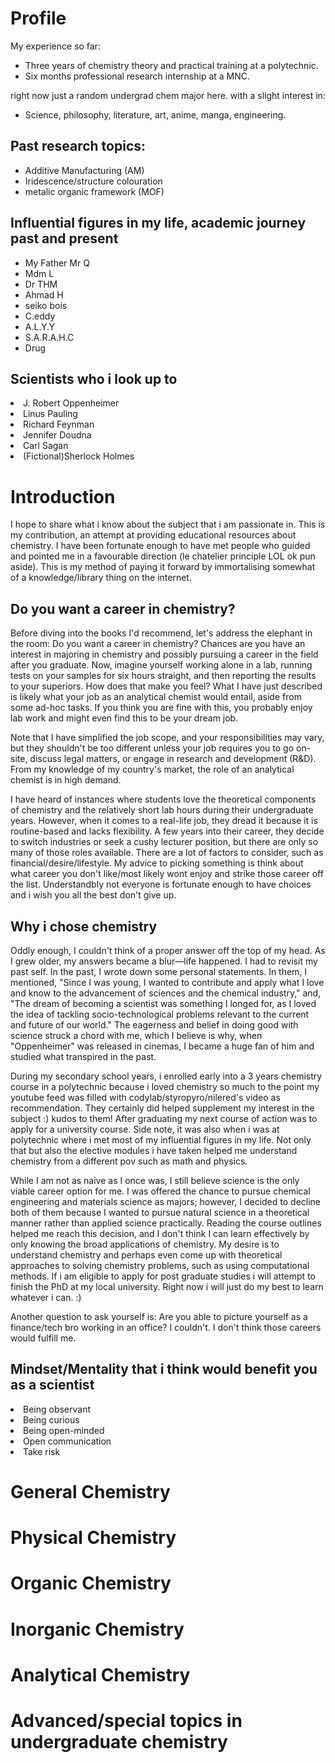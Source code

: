<html>


<h1>
     Profile
</h1>

My experience so far:
<ul>
     <li> Three years of chemistry theory and practical training at a polytechnic. </li>
     <li> Six months professional research internship at a MNC.</li>
</ul>
right now just a random undergrad chem major here. with a slight interest in:
<ul>
    <li> Science, philosophy, literature, art, anime, manga, engineering. </li>
</ul>

<h2>    
    Past research topics:
</h2>
<ul>
    <li>Additive Manufacturing (AM)</li>
    <li>Iridescence/structure colouration</li>
    <li>metalic organic framework (MOF)</li>
</ul>


<h2>
Influential figures in my life, academic journey past and present
</h2>
<ul>
     <li>My Father Mr Q</li>
     <li>Mdm L</li>
    <li>Dr THM</li>
    <li>Ahmad H</li>
    <li>seiko bois</li>
    <li>C.eddy</li>
    <li>A.L.Y.Y</li>
    <li>S.A.R.A.H.C</li>
     <li>Drug</li>
     
  </ul>
<h2>
Scientists who i look up to
</h2>
 <li>J. Robert Oppenheimer</li>
    <li>Linus Pauling</li>
    <li>Richard Feynman</li>
    <li>Jennifer Doudna</li>
    <li>Carl Sagan</li>
    <li>(Fictional)Sherlock Holmes</li>

<h1>
    Introduction
</h1>
<p> 
I hope to share what i know about the subject that i am passionate in. This is my contribution, an attempt at providing educational resources about chemistry. I have been fortunate enough to have met people who guided and pointed me in a favourable direction (le chatelier principle LOL ok pun aside). This is my method of paying it forward by immortalising somewhat of a knowledge/library thing on the internet. 

<h2>
   Do you want a career in chemistry? 
</h2>
<p>
  Before diving into the books I'd recommend, let's address the elephant in the room: Do you want a career in chemistry? Chances are you have an interest in majoring in chemistry and possibly pursuing a career in the field after you graduate. Now, imagine yourself working alone in a lab, running tests on your samples for six hours straight, and then reporting the results to your superiors. How does that make you feel? What I have just described is likely what your job as an analytical chemist would entail, aside from some ad-hoc tasks. If you think you are fine with this, you probably enjoy lab work and might even find this to be your dream job. 
</p>
<p>
Note that I have simplified the job scope, and your responsibilities may vary, but they shouldn't be too different unless your job requires you to go on-site, discuss legal matters, or engage in research and development (R&D). From my knowledge of my country's market, the role of an analytical chemist is in high demand.
</p>
<p>
I have heard of instances where students love the theoretical components of chemistry and the relatively short lab hours during their undergraduate years. However, when it comes to a real-life job, they dread it because it is routine-based and lacks flexibility. A few years into their career, they decide to switch industries or seek a cushy lecturer position, but there are only so many of those roles available. There are a lot of factors to consider, such as financial/desire/lifestyle. My advice to picking something is think about what career you don't like/most likely wont enjoy and strike those career off the list. Understandbly not everyone is fortunate enough to have choices and i wish you all the best don't give up.

</p>
<h2>
   Why i chose chemistry
</h2>
<p>
     Oddly enough, I couldn't think of a proper answer off the top of my head. As I grew older, my answers became a blur—life happened. I had to revisit my past self. In the past, I wrote down some personal statements. In them, I 
     mentioned, "Since I was young, I wanted to contribute and apply what I love and know to the advancement of sciences and the chemical industry," and, "The dream of becoming a scientist was something I longed for, as I loved the idea of
     tackling socio-technological problems relevant to the current and future of our world." The eagerness and belief in doing good with science struck a chord with me, which I believe is why, when "Oppenheimer" was released in cinemas, I
     became a huge fan of him and studied what transpired in the past. 
     </p>
<p>
     During my secondary school years, i enrolled early into a 3 years chemistry course in a polytechnic because i loved chemistry so much to the point my youtube feed was filled with codylab/styropyro/nilered's video as recommendation.
     They certainly did helped supplement my interest in the subject :) kudos to them! After graduating my next course of action was to apply for a university course. Side note, it was also when i was at polytechnic where i met most of my influential figures in my life. Not only that but also the elective modules i have taken helped me understand chemistry from a different pov such as math and physics.
</p>
<p>
     While I am not as naive as I once was, I still believe science is the only viable career option for me. I was offered the chance to pursue chemical engineering and materials science as majors; however, I decided to decline both of 
     them because I wanted to pursue natural science in a theoretical manner rather than applied science practically. Reading the course outlines helped me reach this decision, and I don't think I can learn effectively by only knowing the 
     broad applications of chemistry. My desire is to understand chemistry and perhaps even come up with theoretical approaches to solving chemistry problems, such as using computational methods. If i am eligible to apply for post graduate studies i will attempt to finish the PhD at my local university. Right now i will just do my best to learn whatever i can. :) 
</p>
<p>
     Another question to ask yourself is: Are you able to picture yourself as a finance/tech bro working in an office? I couldn't. I don't think those careers would fulfill me.
</p>
<h2>
   Mindset/Mentality that i think would benefit you as a scientist 
</h2>
     <li>Being observant</li>
     <li>Being curious</li>
     <li>Being open-minded</li>
     <li>Open communication</li>
     <li>Take risk</li>


<h1>
General Chemistry
</h1>

<h1>
Physical Chemistry
</h1>
<h1>
Organic Chemistry
</h1>
<h1>
Inorganic Chemistry
</h1>
<h1>
Analytical Chemistry
</h1>
<h1>
Advanced/special topics in undergraduate chemistry
</h1>

